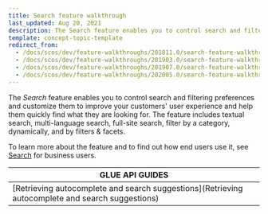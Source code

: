 ```yaml
---
title: Search feature walkthrough
last_updated: Aug 20, 2021
description: The Search feature enables you to control search and filtering preferences and customize them to improve your customers' user experience and help them quickly find what they are looking for.
template: concept-topic-template
redirect_from:
  - /docs/scos/dev/feature-walkthroughs/201811.0/search-feature-walkthrough.html
  - /docs/scos/dev/feature-walkthroughs/201903.0/search-feature-walkthrough.html
  - /docs/scos/dev/feature-walkthroughs/201907.0/search-feature-walkthrough.html
  - /docs/scos/dev/feature-walkthroughs/202005.0/search-feature-walkthrough.html
---
```


The _Search_ feature enables you to control search and filtering preferences and customize them to improve your customers' user experience and help them quickly find what they are looking for. The feature includes textual search, multi-language search, full-site search, filter by a category, dynamically, and by filters & facets.


To learn more about the feature and to find out how end users use it, see [Search](/docs/scos/user/features/search-feature-overview/search-feature-overview.html) for business users.


| GLUE API GUIDES |
|---|
| [Retrieving autocomplete and search suggestions](Retrieving autocomplete and search suggestions) |
